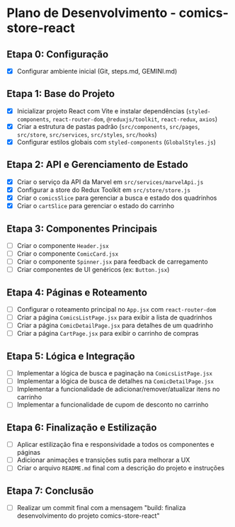# Plano de Desenvolvimento - comics-store-react

## Etapa 0: Configuração
- [x] Configurar ambiente inicial (Git, steps.md, GEMINI.md)

## Etapa 1: Base do Projeto
- [x] Inicializar projeto React com Vite e instalar dependências (`styled-components`, `react-router-dom`, `@reduxjs/toolkit`, `react-redux`, `axios`)
- [x] Criar a estrutura de pastas padrão (`src/components`, `src/pages`, `src/store`, `src/services`, `src/styles`, `src/hooks`)
- [x] Configurar estilos globais com `styled-components` (`GlobalStyles.js`)

## Etapa 2: API e Gerenciamento de Estado
- [x] Criar o serviço da API da Marvel em `src/services/marvelApi.js`
- [x] Configurar a store do Redux Toolkit em `src/store/store.js`
- [x] Criar o `comicsSlice` para gerenciar a busca e estado dos quadrinhos
- [x] Criar o `cartSlice` para gerenciar o estado do carrinho

## Etapa 3: Componentes Principais
- [ ] Criar o componente `Header.jsx`
- [ ] Criar o componente `ComicCard.jsx`
- [ ] Criar o componente `Spinner.jsx` para feedback de carregamento
- [ ] Criar componentes de UI genéricos (ex: `Button.jsx`)

## Etapa 4: Páginas e Roteamento
- [ ] Configurar o roteamento principal no `App.jsx` com `react-router-dom`
- [ ] Criar a página `ComicsListPage.jsx` para exibir a lista de quadrinhos
- [ ] Criar a página `ComicDetailPage.jsx` para detalhes de um quadrinho
- [ ] Criar a página `CartPage.jsx` para exibir o carrinho de compras

## Etapa 5: Lógica e Integração
- [ ] Implementar a lógica de busca e paginação na `ComicsListPage.jsx`
- [ ] Implementar a lógica de busca de detalhes na `ComicDetailPage.jsx`
- [ ] Implementar a funcionalidade de adicionar/remover/atualizar itens no carrinho
- [ ] Implementar a funcionalidade de cupom de desconto no carrinho

## Etapa 6: Finalização e Estilização
- [ ] Aplicar estilização fina e responsividade a todos os componentes e páginas
- [ ] Adicionar animações e transições sutis para melhorar a UX
- [ ] Criar o arquivo `README.md` final com a descrição do projeto e instruções

## Etapa 7: Conclusão
- [ ] Realizar um commit final com a mensagem "build: finaliza desenvolvimento do projeto comics-store-react"
